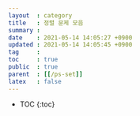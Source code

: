 ```yaml
---
layout  : category
title   : 정렬 문제 모음
summary : 
date    : 2021-05-14 14:05:27 +0900
updated : 2021-05-14 14:05:45 +0900
tag     : 
toc     : true
public  : true
parent  : [[/ps-set]]
latex   : false
---
```

* TOC
{:toc}
